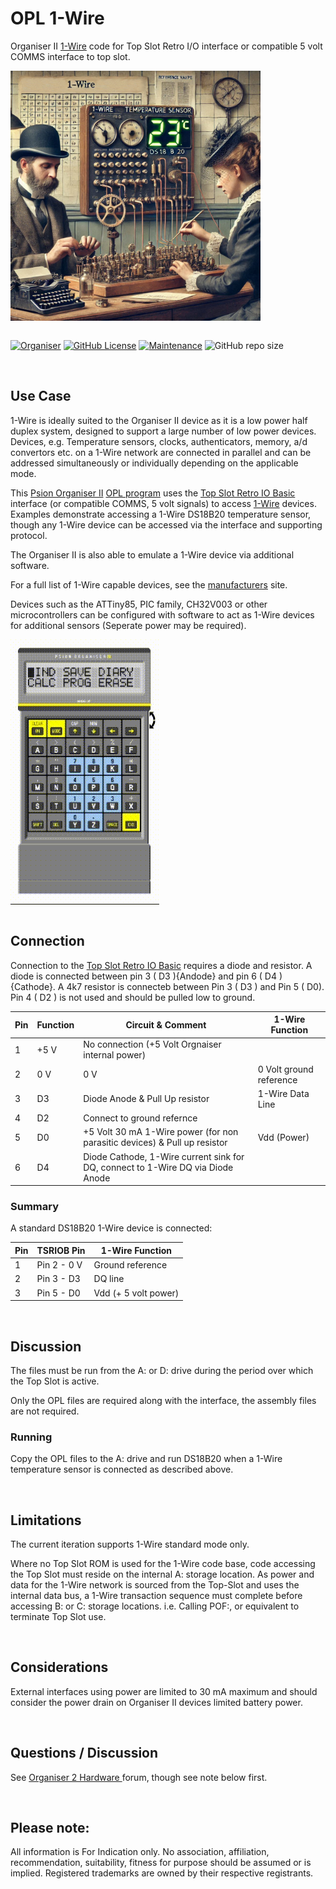 # OPL 1-Wire
Organiser II <a href = "https://en.wikipedia.org/wiki/1-Wire">1-Wire</a> code for Top Slot Retro I/O interface or compatible 5 volt COMMS interface to top slot.

<div align="center">
  <div style="display: flex; align-items: flex-start;">
  <img src="https://github.com/nofitnessforpurpose/OPL-1-Wire/blob/main/images/TSRIO-1W-01.png?raw=true" width="400px" alt="NotFitForPurpose Contraption 02. Image copyright (c) 21 December 2024 nofitnessforpurpose All Rights Reserved">
  </div>
</div>
<BR>

[![Organiser](https://img.shields.io/badge/gadget-Organiser_II-blueviolet.svg?%3D&style=flat-square)](https://en.wikipedia.org/wiki/Psion_Organiser)
[![GitHub License](https://img.shields.io/github/license/nofitnessforpurpose/OPL-1-Wire?style=flat-square)](https://github.com/nofitnessforpurpose/OPL-1-Wire/blob/main/LICENSE)
[![Maintenance](https://img.shields.io/badge/maintained%3F-yes-green.svg?style=flat-square)](https://github.com/nofitnessforpurpose/TopSlotCase/graphs/commit-activity)
![GitHub repo size](https://img.shields.io/github/repo-size/nofitnessforpurpose/OPL-1-Wire?style=flat-square)

<br>  

## Use Case
1-Wire is ideally suited to the Organiser II device as it is a low power half duplex system, designed to support a large number of low power devices. Devices, e.g. Temperature sensors, clocks, authenticators, memory, a/d convertors etc. on a 1-Wire network are connected in parallel and can be addressed simultaneously or individually depending on the applicable mode.

This <a href="https://en.wikipedia.org/wiki/Psion Organiser">Psion Organiser II</a> <a href="https://en.wikipedia.org/wiki/Open_Programming_Language">OPL program</a> uses the <a href="https://github.com/nofitnessforpurpose/TopSlotRetroIOBasic">Top Slot Retro IO Basic</a> interface (or compatible COMMS, 5 volt signals) to access <a href = "https://en.wikipedia.org/wiki/1-Wire">1-Wire</a> devices. Examples demonstrate accessing a 1-Wire DS18B20 temperature sensor, though any 1-Wire device can be accessed via the interface and supporting protocol.

The Organiser II is also able to emulate a 1-Wire device via additional software.  

For a full list of 1-Wire capable devices, see the <a href="https://www.analog.com/en/product-category/1wire-devices.html">manufacturers</a> site.  

Devices such as the ATTiny85, PIC family, CH32V003 or other microcontrollers can be configured with software to act as 1-Wire devices for additional sensors (Seperate power may be required).  

<div align="center">
  <div style="display: flex; align-items: flex-start;">
  <img src="https://github.com/nofitnessforpurpose/OPL-1-Wire/blob/main/images/2025-01-01 22-31-31.gif?raw=true" width="238px" alt="NotFitForPurpose DS18B20. Image copyright (c) 21 December 2024 nofitnessforpurpose All Rights Reserved">
  </div>
</div>
<BR>

## Connection
Connection to the <a href="https://github.com/nofitnessforpurpose/TopSlotRetroIOBasic"> Top Slot Retro IO Basic</a> requires a diode and resistor. A diode is connected between pin 3 ( D3 ){Andode} and pin 6 ( D4 )  {Cathode}.  A 4k7 resistor is connecteb between Pin 3 ( D3 ) and Pin 5 ( D0). Pin 4 ( D2 ) is not used and should be pulled low to ground.

| Pin | Function | Circuit & Comment | 1-Wire Function |
| --- | - | - | - |
|  1  |  +5 V | No connection (+5 Volt Orgnaiser internal power) | |
|  2  |  0 V | 0 V | 0 Volt ground reference | GND |
|  3  | D3 |  Diode Anode & Pull Up resistor | 1-Wire Data Line | DQ |
|  4  | D2 | Connect to ground refernce | |
|  5  | D0 | +5 Volt 30 mA 1-Wire power (for non parasitic devices) & Pull up resistor | Vdd (Power) |
|  6  | D4 | Diode Cathode, 1-Wire current sink for DQ, connect to 1-Wire DQ via Diode Anode | |


### Summary
A standard DS18B20 1-Wire device is connected:  

| Pin |  TSRIOB Pin | 1-Wire Function |
| --- | - | - |
|  1  | Pin 2 - 0 V | Ground reference|
|  2  | Pin 3 - D3 | DQ line|
|  3  | Pin 5 - D0 | Vdd (+ 5 volt power)|



<BR>

## Discussion  
The files must be run from the A: or D: drive during the period over which the Top Slot is active.  

Only the OPL files are required along with the interface, the assembly files are not required.  

### Running
Copy the OPL files to the A: drive and run DS18B20 when a 1-Wire temperature sensor is connected as described above.  

<BR>

## Limitations  
The current iteration supports 1-Wire standard mode only.

Where no Top Slot ROM is used for the 1-Wire code base, code accessing the Top Slot must reside on the internal A: storage location.
As power and data for the 1-Wire network is sourced from the Top-Slot and uses the internal data bus, a 1-Wire transaction sequence must complete before accessing B: or C: storage locations. i.e. Calling POF:, or equivalent  to terminate Top Slot use.    

<BR>

## Considerations
External interfaces using power are limited to 30 mA maximum and should consider the power drain on Organiser II devices limited battery power.

<BR>

## Questions / Discussion
See <a target="_blank" rel="noopener noreferrer" href="https://www.organiser2.com/"> Organiser 2 Hardware </a> forum, though see note below first.


<BR>

## Please note:  
All information is For Indication only.
No association, affiliation, recommendation, suitability, fitness for purpose should be assumed or is implied.
Registered trademarks are owned by their respective registrants.
